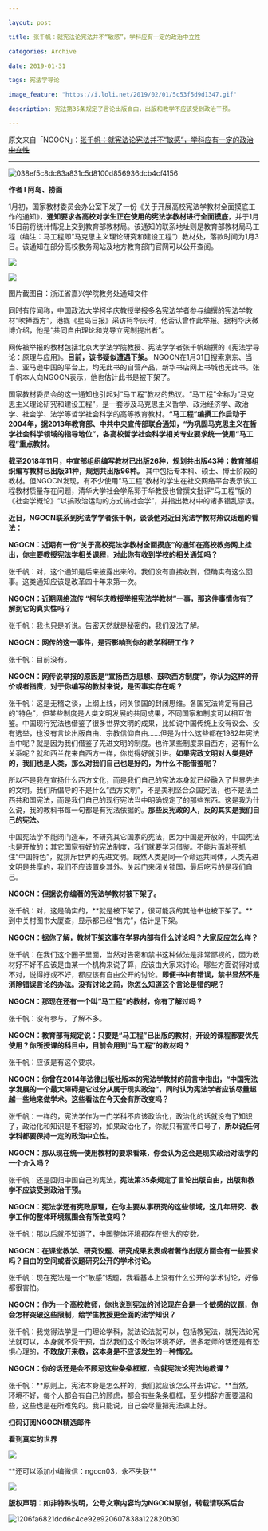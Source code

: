 ```yaml
---

layout: post

title: 张千帆：就宪法论宪法并不“敏感”，学科应有一定的政治中立性

categories: Archive

date: 2019-01-31

tags: 宪法学导论

image_feature: "https://i.loli.net/2019/02/01/5c53f5d9d1347.gif"

description: 宪法第35条规定了言论出版自由，出版和教学不应该受到政治干预。

---
```


原文来自「NGOCN」：~~[张千帆：就宪法论宪法并不“敏感”，学科应有一定的政治中立性](https://mp.weixin.qq.com/s/3pR3Cy8BVtlnAOwcjUYZHg)~~

---

![038ef5c8dc83a831c5d8100d856936dcb4cf4156](https://i.loli.net/2019/02/01/5c53f5d9d1347.gif)

**作者 I 阿岛、捞面**

1月初，国家教材委员会办公室下发了一份《关于开展高校宪法学教材全面摸底工作的通知》，**通知要求各高校对学生正在使用的宪法学教材进行全面摸底**，并于1月15日前将统计情况上交到教育部教材局。该通知的联系地址则是教育部教材局马工程（编注：马工程即“马克思主义理论研究和建设工程”）教材处，落款时间为1月3日。该通知在部分高校教务网站及地方教育部门官网可以公开查阅。

![](https://i.loli.net/2019/02/01/5c53f412432bc.jpg)

![](https://i.loli.net/2019/02/01/5c53f41317deb.jpg)

<figcaption>图片截图自：浙江省嘉兴学院教务处通知文件</figcaption>

同时有传闻称，中国政法大学柯华庆教授举报多名宪法学者参与编撰的宪法学教材“吹捧西方”，港媒《星岛日报》采访柯华庆时，他否认曾作此举报。据柯华庆微博介绍，他是“共同自由理论和党导立宪制提出者”。

网传被举报的教材包括北京大学法学院教授、宪法学学者张千帆编撰的《宪法学导论：原理与应用》。**目前，该书疑似遭遇下架。** NGOCN在1月31日搜索京东、当当、亚马逊中国的平台上，均无此书的自营产品，新华书店网上书城也无此书。张千帆本人向NGOCN表示，他也估计此书是被下架了。

国家教材委员会的这一通知也引起对“马工程”教材的热议。“马工程”全称为“马克思主义理论研究和建设工程”，是一套涉及马克思主义哲学、政治经济学、政治学、社会学、法学等哲学社会科学的高等教育教材。**“马工程”编撰工作启动于2004年，据2013年教育部、中共中央宣传部联合通知，“为巩固马克思主义在哲学社会科学领域的指导地位”，各高校哲学社会科学相关专业要求统一使用“马工程”重点教材。**

**截至2018年11月，中宣部组织编写教材已出版26种，规划共出版43种；教育部组织编写教材已出版31种，规划共出版96种。** 其中包括专本科、硕士、博士阶段的教材。但NGOCN发现，有不少使用“马工程”教材的学生在社交网络平台表示该工程教材质量存在问题，清华大学社会学系郭于华教授也曾撰文批评“马工程”版的《社会学概论》“以搞政治运动的方式搞社会学”，并指出教材中的诸多错乱谬误。

**近日，NGOCN联系到宪法学学者张千帆，谈谈他对近日宪法学教材热议话题的看法：**

**NGOCN：近期有一份“关于高校宪法学教材全面摸底”的通知在高校教务网上挂出，你主要教授宪法学相关课程，对此你有收到学校的相关通知吗？**

张千帆：对，这个通知是后来披露出来的。我们没有直接收到，但确实有这么回事。这类通知应该是改革四十年来第一次。

**NGOCN：近期网络流传 “柯华庆教授举报宪法学教材”一事，那这件事情你有了解到它的真实性吗？**

张千帆：我也只是听说。告密天然就是秘密的，我们没法了解。

**NGOCN：网传的这一事件，是否影响到你的教学科研工作？**

张千帆：目前没有。

**NGOCN：网传说举报的原因是“宣扬西方思想、鼓吹西方制度”，你认为这样的评价或者指责，对于你编写的教材来说，是否事实存在呢？**

张千帆：这是无稽之谈，上纲上线，闭关锁国的封闭思维。各国宪法肯定有自己的“特色”，但某些制度是人类文明发展的共同成果，不同国家和制度可以相互借鉴。中国现行宪法也借鉴了很多世界文明的成果，比如说中国传统上没有议会、没有选举，也没有言论出版自由、宗教信仰自由……但是为什么这些都在1982年宪法当中呢？就是因为我们借鉴了先进文明的制度。也许某些制度来自西方，这有什么关系呢？就和西兰花来自西方一样，你觉得好就引进。**如果宪政文明对人类是好的，我们也是人类，那么对我们自己也是好的，为什么不能借鉴呢？**

所以不是我在宣扬什么西方文化，而是我们自己的宪法本身就已经融入了世界先进的文明。我们所倡导的不是什么“西方文明”，不是美利坚合众国宪法，也不是法兰西共和国宪法，而是我们自己的现行宪法当中明确规定了的那些东西。这是我为什么说，我的教科书每一句都是有宪法依据的。**那些反宪政的人，反的其实是我们自己的宪法。**

中国宪法学不能闭门造车，不研究其它国家的宪法，因为中国是开放的，中国宪法也是开放的；其它国家有好的宪法制度，我们就要学习借鉴。不能片面地死抓住“中国特色”，就排斥世界的先进文明。既然人类是同一个命运共同体，人类先进文明是共享的，我们不应该置身其外。关起门来闭关锁国，最后吃亏的是我们自己。

**NGOCN：但据说你编著的宪法学教材被下架了。**

张千帆：对，这是确实的，**就是被下架了，很可能我的其他书也被下架了。**到中关村图书大厦查，显示都已经“售完”，估计是下架。

**NGOCN：据你了解，教材下架这事在学界内部有什么讨论吗？大家反应怎么样？**

张千帆：在我们这个圈子里面，当然对告密和禁书这种做法是非常鄙视的，因为教材好不好不应该是由某一个机构来说了算，应该由大家来讨论。哪些方面说得对或不对，说得好或不好，都应该有自由公开的讨论。**即便书中有错误，禁书显然不是消除错误言论的办法。没有讨论之前，你怎么知道这个言论是错的呢？**

**NGOCN：那现在还有一个叫“马工程”的教材，你有了解过吗？**

张千帆：没有参与，了解不多。

**NGOCN：教育部有规定说：只要是“马工程”已出版的教材，开设的课程都要优先使用？你所授课的科目中，目前会用到“马工程”的教材吗？**

张千帆：应该是有这个要求。

**NGOCN：你曾在2014年法律出版社版本的宪法学教材的前言中指出，“中国宪法学发展的一个最大障碍是它过分从属于现实政治“，同时认为宪法学者应该尽量超越一些地来做学术。这些看法在今天会有所改变吗？**

张千帆：一样的，宪法学作为一门学科不应该政治化，政治化的话就没有了知识了，政治化和知识是不相容的，如果政治化了，你就只有宣传口号了，**所以说任何学科都要保持一定的政治中立性。**

**NGOCN：那从现在统一使用教材的要求看来，你会认为这会是现实政治对法学的一个介入吗？**

张千帆：还是回归中国自己的宪法，**宪法第35条规定了言论出版自由，出版和教学不应该受到政治干预。**

**NGOCN：宪法学还有宪政原理，在你主要从事研究的这些领域，这几年研究、教学工作的整体环境氛围会有所改变吗？**

张千帆：那以后就不知道了，中国整体环境都存在很大的变数。

**NGOCN：在课堂教学、研究议题、研究成果发表或者著作出版方面会有一些要求吗？自由的空间或者议题研究公开的学术讨论。**

张千帆：现在宪法是一个“敏感”话题，我看基本上没有什么公开的学术讨论，好像都很害怕。

**NGOCN：作为一个高校教师，你也说到宪法的讨论现在会是一个敏感的议题，你会怎样突破这些限制，给学生教授更全面的法学知识？**

张千帆：我觉得法学是一门理论学科，就法论法就可以，包括教宪法，就宪法论宪法就可以，本身就不受干预，当然我们这个政治环境不好，很多老师的话还是有恐惧心理的，**不敢放开来教，这本身是不应该发生的一种情况。**

**NGOCN：你的话还是会不顾忌这些条条框框，会就宪法论宪法地教课？**

张千帆：**原则上，宪法本身是怎么样的，我们就应该怎么样去讲它。**当然，环境不好，每个人都会有自己的顾虑，都会有些条条框框，至少措辞方面要温和些，这些也是在所难免的。我只能说，自己会尽量把宪法课上好。

**扫码订阅NGOCN精选邮件**

**看到真实的世界**

![](https://i.loli.net/2019/02/01/5c53f41499b5d.jpg)

<figcaption>**还可以添加小编微信：ngocn03，永不失联**</figcaption>

![](https://i.loli.net/2019/02/01/5c53f414eb62c.jpg)

**版权声明：如非特殊说明，公号文章内容均为NGOCN原创，转载请联系后台**

![1206fa6821dcd6c4ce92e920607838a122820b30](https://i.loli.net/2019/02/01/5c53f5efae6b4.gif)
